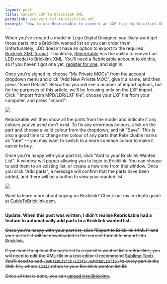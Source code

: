 ```yaml
---
layout: post
title: Convert LXF to Bricklink XML
permalink: /convert-lxf-to-bricklink-xml
excerpt: "How to use Rebrickable to convert an LXF file to Bricklink XML format to upload to a wanted list."
---
```


When you've created a model in Lego Digital Designer, you likely want get those parts into a Bricklink wanted list so you can order them. Unfortunately, LDD doesn't have an option to export to the required [Bricklink XML format](http://www.bricklink.com/help.asp?helpID=207). Thankfully, [Rebrickable](http://rebrickable.com) has the ability to convert an LDD model to Bricklink XML. You'll need a Rebrickable account to do this, so if you haven't got one yet, [register for one](http://rebrickable.com/signup), and sign in.

Once you're signed in, choose "My Private MOCs" from the account dropdown menu and click "Add New Private MOC", give it a name, and then press "Save Details". Below this you will see a number of import options, but for the purposes of this article, we'll be focusing only on the LXF import. Click " Import from MPD/LDR/LXF file", choose your LXF file from your computer, and press "import". 

![](http://studshq.s3.amazonaws.com/rebrickable-import.jpg)

Rebrickable will then show all the parts from the model and indicate if any colours you've used don't exist. To fix any errornous colours, click on the part and choose a valid colour from the dropdown, and hit "Save". This is also a good time to change the colour of any parts that Rebrickable marks as "rare" — you may want to switch to a more common colour to make it easier to buy.

Once you're happy with your part list, click "Add to your Bricklink Wanted List". A window will popup allowing you to login to Bricklink. You can choose to add them to an existing list, or create a new one from this window. Once you click "Add parts", a message will confirm that the parts have been added, and there will be a button to view your wanted list.

![](http://studshq.s3.amazonaws.com/rebrickable-add-to-list.jpg)

Want to learn more about buying on Bricklink? Check out my in-depth guide at [GuideToBricklink.com](http://guidetobricklink.com).

***

**Update: When this post was written, I didn't realise Rebrickable had a feature to automatically add parts to a Bricklink wanted list.**

<s>Once you're happy with your part list, click "Export to Bricklink (XML)" and your parts list will be downloaded in the correct format to import into Bricklink.

If you want to upload the parts list to a specific wanted list on Bricklink, you will need to edit the XML file in a text editor (I recommend [Sublime Text](https://www.sublimetext.com/)). You'll need to add `<WANTEDLISTID>12345</WANTEDLISTID>` to every part in the XML file, where `12345` refers to your Bricklink wanted list ID.

Once all that is done, you can [upload it to Bricklink](http://www.bricklink.com/wantedXML.asp).</s>